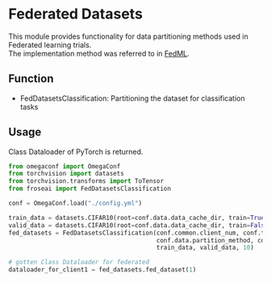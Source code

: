 # Federated Datasets

This module provides functionality for data partitioning methods used in Federated learning trials.  
The implementation method was referred to in [FedML](https://github.com/FedML-AI/FedML).  

## Function
* FedDatasetsClassification: Partitioning the dataset for classification tasks

## Usage
Class Dataloader of PyTorch is returned.

```python
from omegaconf import OmegaConf
from torchvision import datasets
from torchvision.transforms import ToTensor
from froseai import FedDatasetsClassification

conf = OmegaConf.load("./config.yml")

train_data = datasets.CIFAR10(root=conf.data.data_cache_dir, train=True, download=True, transform=ToTensor())
valid_data = datasets.CIFAR10(root=conf.data.data_cache_dir, train=False, download=True, transform=ToTensor())
fed_datasets = FedDatasetsClassification(conf.common.client_num, conf.train.batch_size, conf.train.inner_loop,
                                         conf.data.partition_method, conf.data.partition_alpha,
                                         train_data, valid_data, 10)

# gotten Class Dataloader for federated
dataloader_for_client1 = fed_datasets.fed_dataset(1)
```
